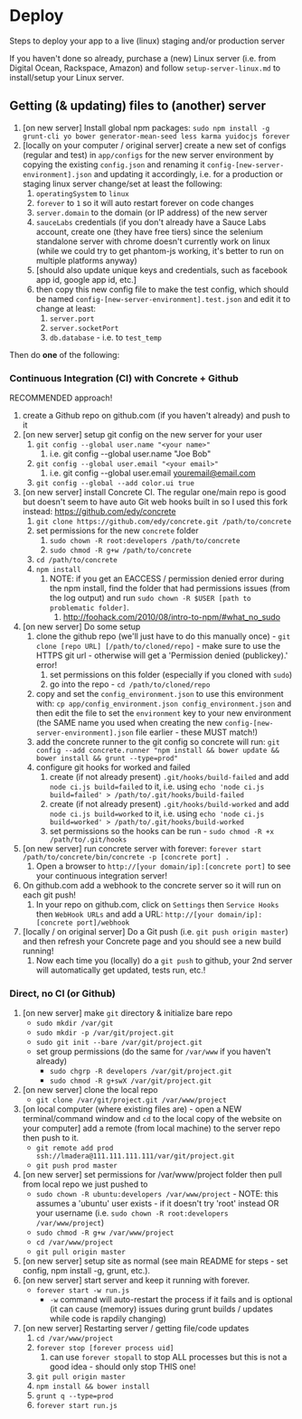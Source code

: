 # Deploy
Steps to deploy your app to a live (linux) staging and/or production server

If you haven't done so already, purchase a (new) Linux server (i.e. from Digital Ocean, Rackspace, Amazon) and follow `setup-server-linux.md` to install/setup your Linux server.

## Getting (& updating) files to (another) server

1. [on new server] Install global npm packages: `sudo npm install -g grunt-cli yo bower generator-mean-seed less karma yuidocjs forever`
2. [locally on your computer / original server] create a new set of configs (regular and test) in `app/configs` for the new server environment by copying the existing `config.json` and renaming it `config-[new-server-environment].json` and updating it accordingly, i.e. for a production or staging linux server change/set at least the following:
	1. `operatingSystem` to `linux`
	2. `forever` to `1` so it will auto restart forever on code changes
	3. `server.domain` to the domain (or IP address) of the new server
	4. `sauceLabs` credentials (if you don't already have a Sauce Labs account, create one (they have free tiers) since the selenium standalone server with chrome doesn't currently work on linux (while we could try to get phantom-js working, it's better to run on multiple platforms anyway)
	5. [should also update unique keys and credentials, such as facebook app id, google app id, etc.]
	6. then copy this new config file to make the test config, which should be named `config-[new-server-environment].test.json` and edit it to change at least:
		1. `server.port`
		2. `server.socketPort`
		3. `db.database` - i.e. to `test_temp`

Then do **one** of the following:

### Continuous Integration (CI) with Concrete + Github
RECOMMENDED approach!

1. create a Github repo on github.com (if you haven't already) and push to it
2. [on new server] setup git config on the new server for your user
	1. `git config --global user.name "<your name>"`
		1. i.e. git config --global user.name "Joe Bob"
	2. `git config --global user.email "<your email>"`
		1. i.e. git config --global user.email youremail@email.com
	3. `git config --global --add color.ui true`
3. [on new server] install Concrete CI. The regular one/main repo is good but doesn't seem to have auto Git web hooks built in so I used this fork instead: https://github.com/edy/concrete
	1. `git clone https://github.com/edy/concrete.git /path/to/concrete`
	2. set permissions for the new `concrete` folder
		1. `sudo chown -R root:developers /path/to/concrete`
		2. `sudo chmod -R g+w /path/to/concrete`
	3. `cd /path/to/concrete`
	4. `npm install`
		1. NOTE: if you get an EACCESS / permission denied error during the npm install, find the folder that had permissions issues (from the log output) and run `sudo chown -R $USER [path to problematic folder]`.
			1. http://foohack.com/2010/08/intro-to-npm/#what_no_sudo
4. [on new server] Do some setup
	1. clone the github repo (we'll just have to do this manually once) - `git clone [repo URL] [/path/to/cloned/repo]` - make sure to use the HTTPS git url - otherwise will get a 'Permission denied (publickey).' error!
		1. set permissions on this folder (especially if you cloned with `sudo`)
		2. go into the repo - `cd /path/to/cloned/repo`
	2. copy and set the `config_environment.json` to use this environment with: `cp app/config_environment.json config_environment.json` and then edit the file to set the `environment` key to your new environment (the SAME name you used when creating the new `config-[new-server-environment].json` file earlier - these MUST match!)
	3. add the concrete runner to the git config so concrete will run: `git config --add concrete.runner "npm install && bower update && bower install && grunt --type=prod"`
	4. configure git hooks for worked and failed
		1. create (if not already present) `.git/hooks/build-failed` and add `node ci.js build=failed` to it, i.e. using `echo 'node ci.js build=failed' > /path/to/.git/hooks/build-failed`
		2. create (if not already present) `.git/hooks/build-worked` and add `node ci.js build=worked` to it, i.e. using `echo 'node ci.js build=worked' > /path/to/.git/hooks/build-worked`
		3. set permissions so the hooks can be run - `sudo chmod -R +x /path/to/.git/hooks`
5. [on new server] run concrete server with forever: `forever start /path/to/concrete/bin/concrete -p [concrete port] .`
	1. Open a browser to `http://[your domain/ip]:[concrete port]` to see your continuous integration server!
6. On github.com add a webhook to the concrete server so it will run on each git push!
	1. In your repo on github.com, click on `Settings` then `Service Hooks` then `WebHook URLs` and add a URL: `http://[your domain/ip]:[concrete port]/webhook`
7. [locally / on original server] Do a Git push (i.e. `git push origin master`) and then refresh your Concrete page and you should see a new build running!
	1. Now each time you (locally) do a `git push` to github, your 2nd server will automatically get updated, tests run, etc.!


### Direct, no CI (or Github)
1. [on new server] make `git` directory & initialize bare repo
	- `sudo mkdir /var/git`
	- `sudo mkdir -p /var/git/project.git`
	- `sudo git init --bare /var/git/project.git`
	- set group permissions (do the same for `/var/www` if you haven't already)
		- `sudo chgrp -R developers /var/git/project.git`
		- `sudo chmod -R g+swX /var/git/project.git`
2. [on new server] clone the local repo
	- `git clone /var/git/project.git /var/www/project`
3. [on local computer (where existing files are) - open a NEW terminal/command window and `cd` to the local copy of the website on your computer] add a remote (from local machine) to the server repo then push to it.
	- `git remote add prod ssh://lmadera@111.111.111.111/var/git/project.git`
	- `git push prod master`
4. [on new server] set permissions for /var/www/project folder then pull from local repo we just pushed to
	- `sudo chown -R ubuntu:developers /var/www/project` - NOTE: this assumes a 'ubuntu' user exists - if it doesn't try 'root' instead OR your username (i.e. `sudo chown -R root:developers /var/www/project`)
	- `sudo chmod -R g+w /var/www/project`
	- `cd /var/www/project`
	- `git pull origin master`
5. [on new server] setup site as normal (see main README for steps - set config, npm install -g, grunt, etc.).
6. [on new server] start server and keep it running with forever.
	- `forever start -w run.js`
		- `-w` command will auto-restart the process if it fails and is optional (it can cause (memory) issues during grunt builds / updates while code is rapdily changing)
7. [on new server] Restarting server / getting file/code updates
	1. `cd /var/www/project`
	2. `forever stop [forever process uid]`
		1. can use `forever stopall` to stop ALL processes but this is not a good idea - should only stop THIS one!
	3. `git pull origin master`
	4. `npm install && bower install`
	5. `grunt q --type=prod`
	6. `forever start run.js`
